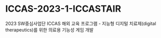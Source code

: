 # ICCAS-2023-1-ICCASTAIR
2023 SW중심사업단 ICCAS 해외 교육 프로그램 - 지능형 디지털 치료제(digital therapeutics)를 위한 의료용 기능성 게임 개발
